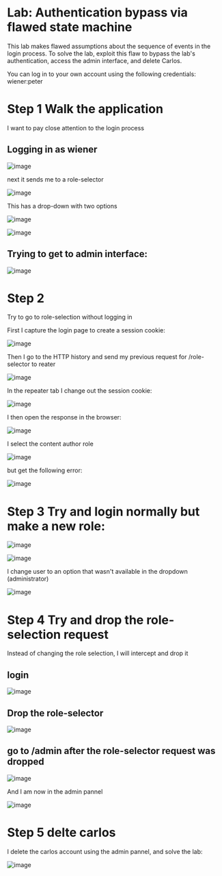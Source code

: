 # Lab: Authentication bypass via flawed state machine

 This lab makes flawed assumptions about the sequence of events in the login process. To solve the lab, exploit this flaw to bypass the lab's authentication, access the admin interface, and delete Carlos.

You can log in to your own account using the following credentials: wiener:peter 

# Step 1 Walk the application

I want to pay close attention to the login process

## Logging in as wiener

![image](https://user-images.githubusercontent.com/83407557/209447567-2e521777-de9c-4856-bb35-e7f3b652ffdd.png)

next it sends me to a role-selector

![image](https://user-images.githubusercontent.com/83407557/209447578-1b105de8-ddbc-4fa3-8176-26799574812f.png)

This has a drop-down with two options

![image](https://user-images.githubusercontent.com/83407557/209447597-24c1a43f-ff1d-4f55-8e7b-d1a547c0c3a7.png)

![image](https://user-images.githubusercontent.com/83407557/209447607-4314f289-8348-4733-b5d6-67260ab54737.png)

## Trying to get to admin interface:

![image](https://user-images.githubusercontent.com/83407557/209447635-fd707ebc-b898-4f2f-ac91-36c38fcd928f.png)

# Step 2

Try to go to role-selection without logging in

First I capture the login page to create a session cookie:

![image](https://user-images.githubusercontent.com/83407557/209447665-5100688e-f12b-4036-a21c-17c5cb89505c.png)

Then I go to the HTTP history and send my previous request for /role-selector to reater

![image](https://user-images.githubusercontent.com/83407557/209447703-08b3960b-3d6b-4f61-950d-bd811af4ab63.png)

In the repeater tab I change out the session cookie:

![image](https://user-images.githubusercontent.com/83407557/209447730-18ada874-988c-4499-ac94-28182465dd39.png)

I then open the response in the browser:

![image](https://user-images.githubusercontent.com/83407557/209447745-4b415ecd-7ad6-49ad-8657-7611f356ca61.png)

I select the content author role

![image](https://user-images.githubusercontent.com/83407557/209447767-c0c94433-b372-4a95-98c0-d6ef1ff14943.png)

but get the following error:

![image](https://user-images.githubusercontent.com/83407557/209447778-1c9c6499-371b-4029-81bf-39fe409be7e3.png)

# Step 3 Try and login normally but make a new role:

![image](https://user-images.githubusercontent.com/83407557/209447816-adbd4f9f-c2e6-4ed2-baad-6cdd7d065691.png)

![image](https://user-images.githubusercontent.com/83407557/209447834-b14fddba-3261-4631-85da-dfd5cc3548ab.png)

I change user to an option that wasn't available in the dropdown (administrator)

![image](https://user-images.githubusercontent.com/83407557/209447848-d8172be9-1f3a-4857-90c2-a7e4b560081b.png)

# Step 4 Try and drop the role-selection request

Instead of changing the role selection, I will intercept and drop it

## login

![image](https://user-images.githubusercontent.com/83407557/209447912-4add7171-740e-4fa8-aac9-74c02e8874e0.png)

## Drop the role-selector

![image](https://user-images.githubusercontent.com/83407557/209447927-e7180d36-92ef-47dc-b0e9-34c0cc279fcf.png)

## go to /admin after the role-selector request was dropped

![image](https://user-images.githubusercontent.com/83407557/209447949-749a2905-1af4-4d7f-a2ed-cbf949ae4c82.png)

And I am now in the admin pannel

![image](https://user-images.githubusercontent.com/83407557/209447959-1e50f6f0-5a45-42fd-ac62-91f9a07693e8.png)


# Step 5 delte carlos

I delete the carlos account using the admin pannel, and solve the lab:

![image](https://user-images.githubusercontent.com/83407557/209447978-d5c94f71-ed41-40ce-9d63-09f384afb067.png)
